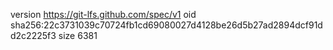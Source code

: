 version https://git-lfs.github.com/spec/v1
oid sha256:22c3731039c70724fb1cd69080027d4128be26d5b27ad2894dcf91dd2c2225f3
size 6381
